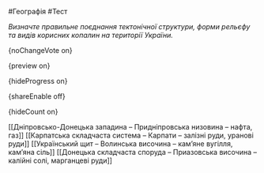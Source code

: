 #Географія #Тест

*Визначте правильне поєднання тектонічної структури, форми рельєфу та видів корисних копалин на території України.*

{noChangeVote on}

{preview on}

{hideProgress on}

{shareEnable off}

{hideCount on}

[[Дніпровсько-Донецька западина – Придніпровська низовина – нафта, газ]]
[[Карпатська складчаста система – Карпати – залізні руди, уранові руди]]
[[Український щит – Волинська височина – кам’яне вугілля, кам’яна сіль]]
[[Донецька складчаста споруда – Приазовська височина – калійні солі, марганцеві руди]]
